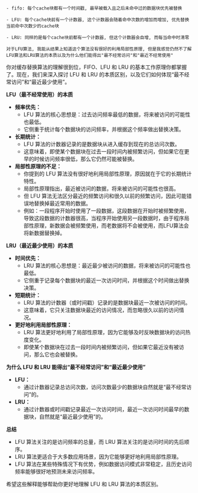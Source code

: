 ```我在学习计算机组成原理知识时认识到了cache替换算法中的FIFO(first in first out)还有LFU(lowest frequently used)和LRU(lowest recently used), 并且我能给出他们的使用方法:

- fifo: 每个cache块都有一个时间戳, 最早被载入且之后未命中过的数据块优先被替换

- LFU: 每个cache块前有一个计数器, 这个计数器会随着命中次数的增加而增加, 优先替换当前命中次数少的cache块

- LRU: 同样的是每个cache块前都有一个计数器, 但这个计数器会自增, 而每当命中时清零

对于LFU算法, 我能从结果上知道这个算法没有很好的利用局部性原理, 但是我感觉仍然不了解LFU算法和LRU算法的本质以及为什么他们能得出"最不经常访问"和"最近不经常使用"
```

你对缓存替换算法的理解很到位，FIFO、LFU 和 LRU 的基本工作原理你都掌握了。现在，我们来深入探讨 LFU 和 LRU 的本质区别，以及它们如何体现“最不经常访问”和“最近最少使用”。

**LFU（最不经常使用）的本质**

- **频率优先：**
    - LFU 算法的核心思想是：过去访问频率最低的数据，将来被访问的可能性也最低。
    - 它侧重于统计每个数据块的访问频率，并根据这个频率做出替换决策。
- **长期统计：**
    - LFU 算法的计数器记录的是数据块从进入缓存到现在的总访问次数。
    - 这意味着，即使某个数据块在过去一段时间内被频繁访问，但如果它在更早的时候访问频率很低，那么它仍然可能被替换。
- **局部性原理的不足：**
    - 你提到的 LFU 算法没有很好地利用局部性原理，原因就在于它的长期统计特性。
    - 局部性原理指出，最近被访问的数据，将来被访问的可能性也很高。
    - 但 LFU 算法无法区分最近的频繁访问和很久以前的频繁访问，因此可能错误地替换掉最近常用的数据。
    - 例如：一段程序开始时使用了一段数据，这段数据在开始时被频繁使用，导致这段数据的计数器很高，当程序开始使用另一段数据时，由于程序局部性原理，新数据会被频繁使用，而老数据将不会被使用，而LFU算法会将新数据替换掉。

**LRU（最近最少使用）的本质**

- **时间优先：**
    - LRU 算法的核心思想是：最近最少被访问的数据，将来被访问的可能性也最低。
    - 它侧重于记录每个数据块的最近一次访问时间，并根据这个时间做出替换决策。
- **短期统计：**
    - LRU 算法的计数器（或时间戳）记录的是数据块最近一次被访问的时间。
    - 这意味着，它只关注数据块最近的访问情况，而忽略很久以前的访问情况。
- **更好地利用局部性原理：**
    - LRU 算法更好地利用了局部性原理，因为它能够及时反映数据块的访问热度变化。
    - 即使某个数据块在过去一段时间内被频繁访问，但如果它最近没有被访问，那么它也会被替换。

**为什么 LFU 和 LRU 能得出“最不经常访问”和“最近最少使用”**

- **LFU：**
    - 通过计数器记录总访问次数，访问次数最少的数据块自然就是“最不经常访问”的。
- **LRU：**
    - 通过计数器或时间戳记录最近一次访问时间，最近一次访问时间最早的数据块，自然就是“最近最少使用”的。

**总结**

- LFU 算法关注的是访问频率的总量，而 LRU 算法关注的是访问时间的先后顺序。
- LRU 算法更适合于大多数应用场景，因为它能够更好地利用局部性原理。
- LFU 算法在某些特殊情况下有优势，例如数据访问模式非常稳定，且历史访问频率能够很好地预测未来访问频率。

希望这些解释能够帮助你更好地理解 LFU 和 LRU 算法的本质区别。
